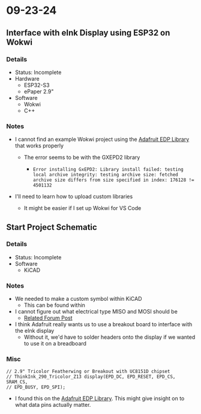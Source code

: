 # 09-23-24

## Interface with eInk Display using ESP32 on Wokwi

### Details

- Status: Incomplete
- Hardware
  - ESP32-S3
  - ePaper 2.9"
- Software
  - Wokwi
  - C++

### Notes

- I cannot find an example Wokwi project using the [Adafruit EDP Library](https://github.com/adafruit/Adafruit_EPD) that works properly

  - The error seems to be with the GXEPD2 library

    - ```
      Error installing GxEPD2: Library install failed: testing local archive integrity: testing archive size: fetched archive size differs from size specified in index: 176128 != 4501132
      ```

- I'll need to learn how to upload custom libraries
  - It might be easier if I set up Wokwi for VS Code



## Start Project Schematic

### Details 

- Status: Incomplete
- Software
  - KiCAD

### Notes

- We needed to make a custom symbol within KiCAD
  - This can be found within
- I cannot figure out what electrical type MISO and MOSI should be
  - [Related Forum Post](https://forum.kicad.info/t/electrical-type-for-spi-device-miso-pins/9444)
- I think Adafruit really wants us to use a breakout board to interface with the eInk display
  - Without it, we'd have to solder headers onto the display if we wanted to use it on a breadboard

### Misc

```
// 2.9" Tricolor Featherwing or Breakout with UC8151D chipset
// ThinkInk_290_Tricolor_Z13 display(EPD_DC, EPD_RESET, EPD_CS, SRAM_CS,
// EPD_BUSY, EPD_SPI);
```

- I found this on the [Adafruit EDP Library](https://github.com/adafruit/Adafruit_EPD). This might give insight on to what data pins actually matter.

